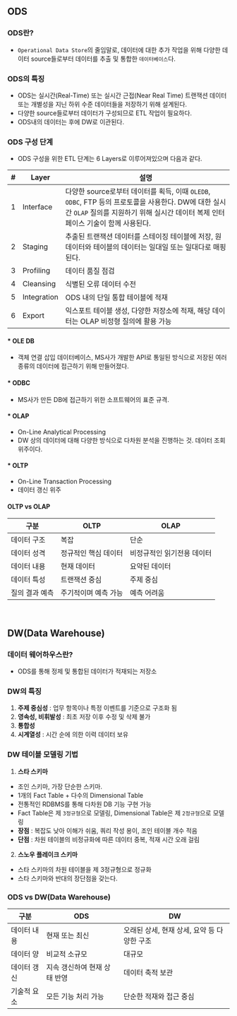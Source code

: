 ## ODS

### ODS란?
- `Operational Data Store`의 줄임말로, 데이터에 대한 추가 작업을 위해 다양한 데이터 source들로부터 데이터를 추출 및 통합한 `데이터베이스`다.

### ODS의 특징
- ODS는 실시간(Real-Time) 또는 실시간 근접(Near Real Time) 트랜잭션 데이터 또는 개별성을 지닌 하위 수준 데이터들을 저장하기 위해 설계된다.
- 다양한 source들로부터 데이터가 구성되므로 ETL 작업이 필요하다.
- ODS내의 데이터는 후에 DW로 이관된다.

### ODS 구성 단계
- ODS 구성을 위한 ETL 단계는 6 Layers로 이루어져있으며 다음과 같다.

|#|Layer|설명|
|--|-----|---|
|1|Interface|다양한 source로부터 데이터를 획득, 이때 `OLEDB`, `ODBC`, FTP 등의 프로토콜을 사용한다. DW에 대한 실시간 `OLAP` 질의를 지원하기 위해 실시간 데이터 복제 인터페이스 기술이 함께 사용된다.|
|2|Staging|추출된 트랜잭션 데이터를 스테이징 테이블에 저장, 원 데이터와 테이블의 데이터는 일대일 또는 일대다로 매핑된다.|
|3|Profiling|데이터 품질 점검|
|4|Cleansing|식별된 오류 데이터 수전|
|5|Integration|ODS 내의 단일 통합 테이블에 적재|
|6|Export|익스포트 테이블 생성, 다양한 저장소에 적재, 해당 데이터는 OLAP 비정형 질의에 활용 가능|

#### * OLE DB
- 객체 연결 삽입 데이터베이스, MS사가 개발한 API로 통일된 방식으로 저장된 여러 종류의 데이터에 접근하기 위해 만들어졌다.

#### * ODBC
- MS사가 만든 DB에 접근하기 위한 소프트웨어의 표준 규격.

#### * OLAP
- On-Line Analytical Processing
- DW 상의 데이터에 대해 다양한 방식으로 다차원 분석을 진행하는 것. 데이터 조회 위주이다.

#### * OLTP
- On-Line Transaction Processing
- 데이터 갱신 위주

#### OLTP vs OLAP
|구분|OLTP|OLAP|
|---|----|----|
|데이터 구조|복잡|단순|
|데이터 성격|정규적인 핵심 데이터|비정규적인 읽기전용 데이터|
|데이터 내용|현재 데이터|요약된 데이터|
|데이터 특성|트랜잭션 중심|주제 중심|
|질의 결과 예측|주기적이며 예측 가능|예측 어려움|

<br>

## DW(Data Warehouse)

### 데이터 웨어하우스란?
- ODS를 통해 정제 및 통합된 데이터가 적재되는 저장소

### DW의 특징
1. __주제 중심성__ : 업무 항목이나 특정 이벤트를 기준으로 구조화 됨
2. __영속성, 비휘발성__ : 최초 저장 이후 수정 및 삭제 불가
3. __통합성__
4. __시계열성__ : 시간 순에 의한 이력 데이터 보유

### DW 테이블 모델링 기법
1. __스타 스키마__
- 조인 스키마, 가장 단순한 스키마.
- 1개의 Fact Table + 다수의 Dimensional Table
- 전통적인 RDBMS를 통해 다차원 DB 기능 구현 가능
- Fact Table은 제 `3정규형`으로 모델링, Dimensional Table은 제 `2정규형`으로 모델링
- __장점__ : 복잡도 낮아 이해가 쉬움, 쿼리 작성 용이, 조인 테이블 개수 적음
- __단점__ : 차원 테이블의 비정규화에 따른 데이터 중복, 적재 시간 오래 걸림

2. __스노우 플레이크 스키마__
- 스타 스키마의 차원 테이블을 제 3정규형으로 정규화
- 스타 스키마와 반대의 장단점을 갖는다.

### ODS vs DW(Data Warehouse)
|구분|ODS|DW|
|---|---|--|
|데이터 내용|현재 또는 최신|오래된 상세, 현재 상세, 요약 등 다양한 구조|
|데이터 양|비교적 소규모|대규모|
|데이터 갱신|지속 갱신하여 현재 상태 반영|데이터 축적 보관|
|기술적 요소|모든 기능 처리 가능|단순한 적재와 접근 중심|
